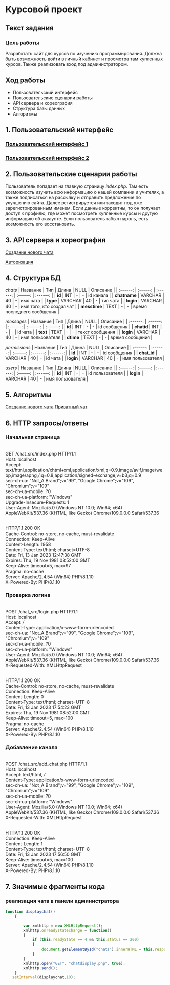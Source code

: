# Курсовой проект
## Текст задания
### Цель работы
Разработать сайт для курсов по изучению программирования. Должна быть возможность войти в личный кабинет и просмотра там купленных курсов. Также реализовать вход под администратором.
## Ход работы
- Пользовательский интерфейс
- Пользовательские сценарии работы
- API сервера и хореография
- Структура базы данных
- Алгоритмы
## 1. Пользовательский интерфейс
### [Пользовательский интерфейс 1](https://www.figma.com/file/9RYDiFVtneFOJ6pE7EdMML/Coursework?node-id=0%3A1&t=ePzWRuynf3lDj4aL-1)
### [Пользовательский интерфейс 2](https://www.figma.com/file/EPN7V8HedocpehiebGK5Wl/Coursework2?node-id=0%3A1&t=dm9A958TOrySrBwX-1)

## 2. Пользовательские сценарии работы

Пользователь попадает на главную страницу *index.php*. Там есть возможность изучить всю информацию о нашей компании и учителях, а также подписаться на рассылку и отправить предложение по улучшению сайта. Далее регистрируется или заходит под уже зарегистрированным именем. Если данные корректны, то он получает доступ к профилю, где может посмотреть купленные курсы и другую информацию об аккаунте. Если пользователь забыл пароль, есть возможность его восстановить.

## 3. API сервера и хореография

[Создание нового чата](https://imgur.com/a/YtyftN1)

[Авторизация](https://imgur.com/a/WY72i9b)

## 4. Структура БД

*chats*
| Название | Тип | Длина | NULL | Описание |
| :------: | :------: | :------: | :------: | :------: |
| **id** | INT | - | - | id канала |
| **chatname** | VARCHAR | 40 | - | имя чата |
| **type** | VARCHAR | 40 | - | тип чата |
| **login** | VARCHAR | 40 | - | имя того, кто создал чат |
| **messtime** | TEXT | - | - | время последнего сообщения |

*messages*
| Название | Тип | Длина | NULL | Описание |
| :------: | :------: | :------: | :------: | :------: |
| **id** | INT | - | - | id сообщения |
| **chatid** | INT | - | - | id чата |
| **text** | TEXT | - | - | текст сообщения |
| **login** | VARCHAR | 40 | - | имя пользователя |
| **dtime** | TEXT | - | - | время сообщения |

*permissions*
| Название | Тип | Длина | NULL | Описание |
| :------: | :------: | :------: | :------: | :------: |
| **id** | INT | - | - | id сообщения |
| **chat_id** | VARCHAR | 40 | - | id чата |
| **login** | VARCHAR | 40 | - | имя пользователя |

*users*
| Название | Тип | Длина | NULL | Описание |
| :------: | :------: | :------: | :------: | :------: |
| **id** | INT | - | - | id пользователя |
| **login** | VARCHAR | 40 | - | имя пользователя |

## 5. Алгоритмы
[Создание нового чата](https://imgur.com/a/NtRkMxa)
[Приватный чат](https://imgur.com/a/sJEAJX9)
## 6. HTTP запросы/ответы
### Начальная страница
<br>GET /chat_src/index.php HTTP/1.1
<br>Host: localhost
<br>Accept: text/html,application/xhtml+xml,application/xml;q=0.9,image/avif,image/webp,image/apng,*/*;q=0.8,application/signed-exchange;v=b3;q=0.9
<br>sec-ch-ua: "Not_A Brand";v="99", "Google Chrome";v="109", "Chromium";v="109"
<br>sec-ch-ua-mobile: ?0
<br>sec-ch-ua-platform: "Windows"
<br>Upgrade-Insecure-Requests: 1
<br>User-Agent: Mozilla/5.0 (Windows NT 10.0; Win64; x64) AppleWebKit/537.36 (KHTML, like Gecko) Chrome/109.0.0.0 Safari/537.36

<br>HTTP/1.1 200 OK
<br>Cache-Control: no-store, no-cache, must-revalidate
<br>Connection: Keep-Alive
<br>Content-Length: 1958
<br>Content-Type: text/html; charset=UTF-8
<br>Date: Fri, 13 Jan 2023 12:47:38 GMT
<br>Expires: Thu, 19 Nov 1981 08:52:00 GMT
<br>Keep-Alive: timeout=5, max=97
<br>Pragma: no-cache
<br>Server: Apache/2.4.54 (Win64) PHP/8.1.10
<br>X-Powered-By: PHP/8.1.10

### Проверка логина
<br>POST /chat_src/login.php HTTP/1.1
<br>Host: localhost
<br>Accept: */*
<br>Content-Type: application/x-www-form-urlencoded
<br>sec-ch-ua: "Not_A Brand";v="99", "Google Chrome";v="109", "Chromium";v="109"
<br>sec-ch-ua-mobile: ?0
<br>sec-ch-ua-platform: "Windows"
<br>User-Agent: Mozilla/5.0 (Windows NT 10.0; Win64; x64) AppleWebKit/537.36 (KHTML, like Gecko) Chrome/109.0.0.0 Safari/537.36
<br>X-Requested-With: XMLHttpRequest

<br>HTTP/1.1 200 OK
<br>Cache-Control: no-store, no-cache, must-revalidate
<br>Connection: Keep-Alive
<br>Content-Length: 0
<br>Content-Type: text/html; charset=UTF-8
<br>Date: Fri, 13 Jan 2023 17:54:23 GMT
<br>Expires: Thu, 19 Nov 1981 08:52:00 GMT
<br>Keep-Alive: timeout=5, max=100
<br>Pragma: no-cache
<br>Server: Apache/2.4.54 (Win64) PHP/8.1.10
<br>X-Powered-By: PHP/8.1.10

### Добавление канала

<br>POST /chat_src/add_chat.php HTTP/1.1
<br>Host: localhost
<br>Accept: text/html, */*
<br>Content-Type: application/x-www-form-urlencoded
<br>sec-ch-ua: "Not_A Brand";v="99", "Google Chrome";v="109", "Chromium";v="109"
<br>sec-ch-ua-mobile: ?0
<br>sec-ch-ua-platform: "Windows"
<br>User-Agent: Mozilla/5.0 (Windows NT 10.0; Win64; x64) AppleWebKit/537.36 (KHTML, like Gecko) Chrome/109.0.0.0 Safari/537.36
<br>X-Requested-With: XMLHttpRequest

<br>HTTP/1.1 200 OK
<br>Connection: Keep-Alive
<br>Content-Length: 1
<br>Content-Type: text/html; charset=UTF-8
<br>Date: Fri, 13 Jan 2023 17:56:50 GMT
<br>Keep-Alive: timeout=5, max=100
<br>Server: Apache/2.4.54 (Win64) PHP/8.1.10
<br>X-Powered-By: PHP/8.1.10

## 7. Значимые фрагменты кода
### реализация чата в панели администратора 
``` js
function displaychat() 
    {
    
        var xmlhttp = new XMLHttpRequest();
        xmlhttp.onreadystatechange = function() 
        {
            if (this.readyState == 4 && this.status == 200)
            {
                document.getElementById("chats").innerHTML = this.responseText;
            }
        }
        xmlhttp.open("GET", "chatdisplay.php", true);
        xmlhttp.send();
    }
   setInterval(displaychat,10);
```
